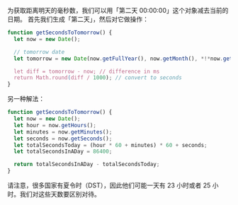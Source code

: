 为获取距离明天的毫秒数，我们可以用「第二天 00:00:00」这个对象减去当前的日期。
首先我们生成「第二天」，然后对它做操作：

```js run
function getSecondsToTomorrow() {
  let now = new Date();

  // tomorrow date
  let tomorrow = new Date(now.getFullYear(), now.getMonth(), *!*now.getDate()+1*/!*);

  let diff = tomorrow - now; // difference in ms
  return Math.round(diff / 1000); // convert to seconds
}
```

另一种解法：

```js run
function getSecondsToTomorrow() {
  let now = new Date();
  let hour = now.getHours();
  let minutes = now.getMinutes();
  let seconds = now.getSeconds();
  let totalSecondsToday = (hour * 60 + minutes) * 60 + seconds;
  let totalSecondsInADay = 86400;

  return totalSecondsInADay - totalSecondsToday;
}
```

请注意，很多国家有夏令时（DST），因此他们可能一天有 23 小时或者 25 小时。我们对这些天数要区别对待。
